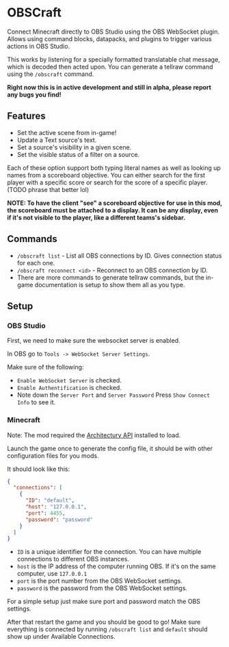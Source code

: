 # OBSCraft

Connect Minecraft directly to OBS Studio using the OBS WebSocket plugin. Allows using command blocks, datapacks, and plugins to trigger various actions in OBS Studio.

This works by listening for a specially formatted translatable chat message, which is decoded then acted upon. You can generate a tellraw command using the `/obscraft` command.

**Right now this is in active development and still in alpha, please report any bugs you find!**

## Features

- Set the active scene from in-game!
- Update a Text source's text.
- Set a source's visibility in a given scene.
- Set the visible status of a filter on a source.

Each of these option support both typing literal names as well as looking up names from a scoreboard objective. You can either search for the first player with a specific score or search for the score of a specific player. (TODO phrase that better lol)

**NOTE: To have the client "see" a scoreboard objective for use in this mod, the scoreboard must be attached to a display. It can be any display, even if it's not visible to the player, like a different teams's sidebar.**

## Commands

- `/obscraft list` - List all OBS connections by ID. Gives connection status for each one.
- `/obscraft reconnect <id>` - Reconnect to an OBS connection by ID.
- There are more commands to generate tellraw commands, but the in-game documentation is setup to show them all as you type.

## Setup

### OBS Studio

First, we need to make sure the websocket server is enabled.

In OBS go to `Tools -> WebSocket Server Settings`.

Make sure of the following:
- `Enable WebSocket Server` is checked.
- `Enable Authentification` is checked.
- Note down the `Server Port` and `Server Password` Press `Show Connect Info` to see it.

### Minecraft

Note: The mod required the [Architectury API](https://modrinth.com/mod/architectury-api) installed to load.

Launch the game once to generate the config file, it should be with other configuration files for you mods.

It should look like this:
```json
{
  "connections": [
    {
      "ID": "default",
      "host": "127.0.0.1",
      "port": 4455,
      "password": "password"
    }
  ]
}
```

- `ID` is a unique identifier for the connection. You can have multiple connections to different OBS instances.
- `host` is the IP address of the computer running OBS. If it's on the same computer, use `127.0.0.1`
- `port` is the port number from the OBS WebSocket settings.
- `password` is the password from the OBS WebSocket settings.

For a simple setup just make sure port and password match the OBS settings.

After that restart the game and you should be good to go! Make sure everything is connected by running `/obscraft list` and `default` should show up under Available Connections.